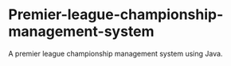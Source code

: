 # Premier-league-championship-management-system
A premier league championship management system using Java.
